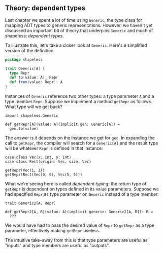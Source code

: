 ## Theory: dependent types

Last chapter we spent a lot of time using `Generic`,
the type class for mapping ADT types to generic representations.
However, we haven't yet discussed an important bit of theory
that underpins `Generic` and much of shapeless:
*dependent types*.

To illustrate this, let's take a closer look at `Generic`.
Here's a simplified version of the definition:

```scala
package shapeless

trait Generic[A] {
  type Repr
  def to(value: A): Repr
  def from(value: Repr): A
}
```

Instances of `Generic` reference two other types:
a type parameter `A` and a type member `Repr`.
Suppose we implement a method `getRepr` as follows.
What type will we get back?

```tut:book:silent
import shapeless.Generic

def getRepr[A](value: A)(implicit gen: Generic[A]) =
  gen.to(value)
```

The answer is it depends on the instance we get for `gen`.
In expanding the call to `getRepr`,
the compiler will search for a `Generic[A]`
and the result type will be whatever `Repr`
is defined in that instance:

```tut:book:silent
case class Vec(x: Int, y: Int)
case class Rect(origin: Vec, size: Vec)
```

```tut:book
getRepr(Vec(1, 2))
getRepr(Rect(Vec(0, 0), Vec(5, 5)))
```

What we're seeing here is called *dependent typing*:
the return type of `getRepr` is dependent
on types defined in its value parameters.
Suppose we had specified `Repr`
as type parameter on `Generic`
instead of a type member:

```tut:book:silent
trait Generic2[A, Repr]

def getRepr2[A, R](value: A)(implicit generic: Generic2[A, R]): R =
  ???
```

We would have had to pass the desired value of `Repr`
to `getRepr` as a type parameter,
effectively making `getRepr` useless.

The intuitive take-away from this is
that type parameters are useful as "inputs"
and type members are useful as "outputs".
